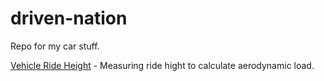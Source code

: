 # driven-nation
Repo for my car stuff.

[Vehicle Ride Height](vehicle-ride-height/readme.md.md) - Measuring ride hight to calculate aerodynamic load.
